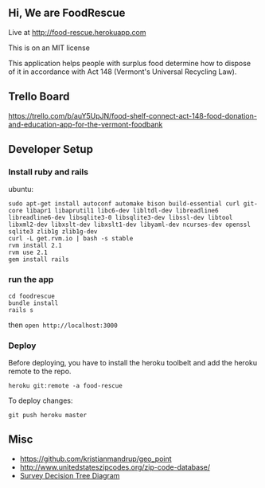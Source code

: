 ## Hi, We are FoodRescue

Live at http://food-rescue.herokuapp.com

This is on an MIT license

This application helps people with surplus food determine how to dispose of it in accordance
with Act 148 (Vermont's Universal Recycling Law).

## Trello Board

https://trello.com/b/auY5UpJN/food-shelf-connect-act-148-food-donation-and-education-app-for-the-vermont-foodbank

## Developer Setup

### Install ruby and rails

ubuntu:

```shell
sudo apt-get install autoconf automake bison build-essential curl git-core libapr1 libaprutil1 libc6-dev libltdl-dev libreadline6 libreadline6-dev libsqlite3-0 libsqlite3-dev libssl-dev libtool libxml2-dev libxslt-dev libxslt1-dev libyaml-dev ncurses-dev openssl sqlite3 zlib1g zlib1g-dev
curl -L get.rvm.io | bash -s stable
rvm install 2.1
rvm use 2.1
gem install rails
```

### run the app

```shell
cd foodrescue
bundle install
rails s
```

then `open http://localhost:3000`

### Deploy

Before deploying, you have to install the heroku toolbelt and add the heroku remote to the repo.

```shell
heroku git:remote -a food-rescue
```

To deploy changes:

```shell
git push heroku master
```

## Misc

* https://github.com/kristianmandrup/geo_point
* http://www.unitedstateszipcodes.org/zip-code-database/
* [Survey Decision Tree Diagram](docs/survey-decision-tree.pdf)


